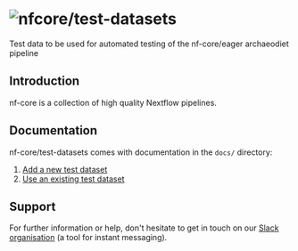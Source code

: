 # ![nfcore/test-datasets](docs/images/test-datasets_logo.png)
Test data to be used for automated testing of the nf-core/eager archaeodiet pipeline

## Introduction

nf-core is a collection of high quality Nextflow pipelines.

## Documentation
nf-core/test-datasets comes with documentation in the `docs/` directory:

01. [Add a new  test dataset](https://github.com/nf-core/test-datasets/blob/master/docs/ADD_NEW_DATA.md)
02. [Use an existing test dataset](https://github.com/nf-core/test-datasets/blob/master/docs/USE_EXISTING_DATA.md)

## Support

For further information or help, don't hesitate to get in touch on our [Slack organisation](https://nf-co.re/join/slack) (a tool for instant messaging).
